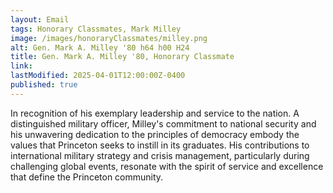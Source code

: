 ```yaml
---
layout: Email
tags: Honorary Classmates, Mark Milley
image: /images/honoraryClassmates/milley.png
alt: Gen. Mark A. Milley '80 h64 h00 H24
title: Gen. Mark A. Milley '80, Honorary Classmate
link: 
lastModified: 2025-04-01T12:00:00Z-0400
published: true
---
```

In recognition of his exemplary leadership and service to the nation. A distinguished military officer, Milley's commitment to national security and his unwavering dedication to the principles of democracy embody the values that Princeton seeks to instill in its graduates. His contributions to international military strategy and crisis management, particularly during challenging global events, resonate with the spirit of service and excellence that define the Princeton community.
